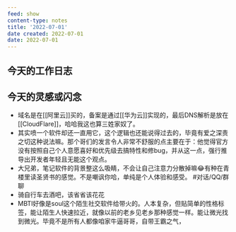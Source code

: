 ```yaml
---
feed: show
content-type: notes
title: '2022-07-01'
date created: 2022-07-01
date: 2022-07-01
---
```


## 今天的工作日志

## 今天的灵感或闪念

- 域名是在[[阿里云]]买的，备案是通过[[华为云]]实现的，最后DNS解析是放在[[CloudFlare]]，哈哈我这也算三姓家奴了。
- 其实喷一个软件却还一直用它，这个逻辑也还能说得过去的，毕竟有爱之深责之切这种说法嘛。那个哥们的发言令人非常不舒服的点主要在于：他觉得官方没有按照自己个人意愿喜好和优先级去搞特性和修bug，并从这一点，强行推导出开发者年轻且无能这个观点。
- 大兄弟，笔记软件的背景整这么吸睛，不会让自己注意力分散掉嘛😂有种在青楼里读圣贤书的感觉。不是嘲讽你哈，单纯是个人体验和感受。 #对话/QQ/群聊
- 骑自行车去酒吧，该省省该花花
- MBTI好像是soul这个陌生社交软件给带火的。人本复杂，但贴简单的性格标签，能让陌生人快速拉近，就像以前的老乡见老乡那种感觉一样。能让微光找到微光。毕竟不是所有人都像咱家牛逼哥哥，自带王霸之气，
